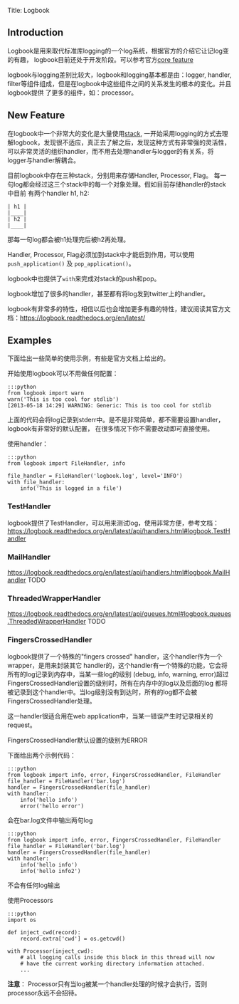 Title: Logbook

## Introduction
Logbook是用来取代标准库logging的一个log系统，根据官方的介绍它让记log变的有趣，
logbook目前还处于开发阶段。可以参考官方[core feature](https://logbook.readthedocs.org/en/latest/features.html#core-features)

logbook与logging差别比较大，logbook和logging基本都是由：logger, handler,
filter等组件组成，但是在logbook中这些组件之间的关系发生的根本的变化。并且logbook提供
了更多的组件，如：processor。

## New Feature
在logbook中一个非常大的变化是大量使用[stack](https://logbook.readthedocs.org/en/latest/stacks.html),
一开始采用logging的方式去理解logbook，发现很不适应，真正去了解之后，发现这种方式有非常强的灵活性，
可以非常灵活的组织handler，而不用去处理handler与logger的有关系，将logger与handler解耦合。

目前logbook中存在三种stack，分别用来存储Handler, Processor, Flag。
每一句log都会经过这三个stack中的每一个对象处理。假如目前存储handler的stack中目前
有两个handler h1, h2:

    | h1 |
    |____|
    | h2 |
    |____|

那每一句log都会被h1处理完后被h2再处理。

Handler, Processor, Flag必须加到stack中才能启到作用，可以使用 `push_application()` 及 `pop_application()`。

logbook中也提供了`with`来完成对stack的push和pop。

logbook增加了很多的handler，甚至都有将log发到twitter上的handler。


logbook有非常多的特性，相信以后也会增加更多有趣的特性，建议阅读其官方文档：https://logbook.readthedocs.org/en/latest/

## Examples
下面给出一些简单的使用示例，有些是官方文档上给出的。

开始使用logbook可以不用做任何配置：

    :::python
    from logbook import warn
    warn('This is too cool for stdlib')
    [2013-05-18 14:29] WARNING: Generic: This is too cool for stdlib

上面的代码会将log记录到stderr中。是不是非常简单，都不需要设置handler，logbook有非常好的默认配置，
在很多情况下你不需要改动即可直接使用。

使用handler：

    :::python
    from logbook import FileHandler, info

    file_handler = FileHandler('logbook.log', level='INFO')
    with file_handler:
        info('This is logged in a file')

### TestHandler
logbook提供了TestHandler，可以用来测试log，使用非常方便，参考文档：
https://logbook.readthedocs.org/en/latest/api/handlers.html#logbook.TestHandler

### MailHandler
https://logbook.readthedocs.org/en/latest/api/handlers.html#logbook.MailHandler
TODO

### ThreadedWrapperHandler
https://logbook.readthedocs.org/en/latest/api/queues.html#logbook.queues.ThreadedWrapperHandler
TODO

### FingersCrossedHandler
logbook提供了一个特殊的"fingers crossed" handler，这个handler作为一个wrapper，是用来封装其它
handler的，这个handler有一个特殊的功能，它会将所有的log记录到内存中，当某一些log的级别
(debug, info, warning, error)超过FingersCrossedHandler设置的级别时，所有在内存中的log以及后面的log
都将被记录到这个handler中。当log级别没有到达时，所有的log都不会被FingersCrossedHandler处理。

这一handler很适合用在web application中，当某一错误产生时记录相关的request。

FingersCrossedHandler默认设置的级别为ERROR

下面给出两个示例代码：

    :::python
    from logbook import info, error, FingersCrossedHandler, FileHandler
    file_handler = FileHandler('bar.log')
    handler = FingersCrossedHandler(file_handler)
    with handler:
        info('hello info')
        error('hello error')

会在bar.log文件中输出两句log

    :::python
    from logbook import info, error, FingersCrossedHandler, FileHandler
    file_handler = FileHandler('bar.log')
    handler = FingersCrossedHandler(file_handler)
    with handler:
        info('hello info')
        info('hello info2')

不会有任何log输出

使用Processors

    :::python
    import os

    def inject_cwd(record):
        record.extra['cwd'] = os.getcwd()

    with Processor(inject_cwd):
        # all logging calls inside this block in this thread will now
        # have the current working directory information attached.
        ...

**注意**： Processor只有当log被某一个handler处理的时候才会执行，否则processor永远不会招待。

